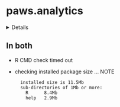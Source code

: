 # paws.analytics

<details>

* Version: 0.8.0
* GitHub: https://github.com/paws-r/paws
* Source code: https://github.com/cran/paws.analytics
* Number of recursive dependencies: 35

Run `revdepcheck::revdep_details(, "paws.analytics")` for more info

</details>

## In both

*   R CMD check timed out
    

*   checking installed package size ... NOTE
    ```
      installed size is 11.5Mb
      sub-directories of 1Mb or more:
        R      8.4Mb
        help   2.9Mb
    ```

